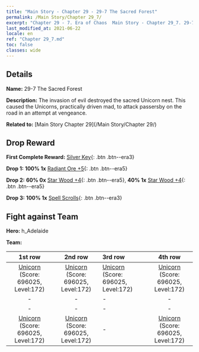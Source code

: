 ```yaml
---
title: "Main Story - Chapter 29 - 29-7 The Sacred Forest"
permalink: /Main Story/Chapter 29_7/
excerpt: "Chapter 29 - 7. Era of Chaos  Main Story - Chapter 29_7. 29-7 The Sacred Forest"
last_modified_at: 2021-06-22
locale: en
ref: "Chapter 29_7.md"
toc: false
classes: wide
---
```


## Details

 **Name:** 29-7 The Sacred Forest

 **Description:** The invasion of evil destroyed the sacred Unicorn nest. This caused the Unicorns, practically driven mad, to attack passersby on the road in an attempt at vengeance.

 **Related to:** [Main Story Chapter 29](/Main Story/Chapter 29/)

## Drop Reward

 **First Complete Reward:** [Silver Key](/Items/con_693/){: .btn .btn--era3}

 **Drop 1:** **100% 1x** [Radiant Ore +5](/Items/mat_96/){: .btn .btn--era5}

 **Drop 2:** **60% 0x** [Star Wood +4](/Items/mat_90/){: .btn .btn--era5}, **40% 1x** [Star Wood +4](/Items/mat_90/){: .btn .btn--era5}

 **Drop 3:** **100% 1x** [Spell Scrolls](/Items/con_694/){: .btn .btn--era3}


## Fight against Team
 **Hero:** h_Adelaide

 **Team:**


  | 1st row | 2nd row | 3rd row | 4th row |
  |:----:|:----:|:----|:----:|
  | [Unicorn](/units/Unicorn/) (Score: 696025, Level:172)  | [Unicorn](/units/Unicorn/) (Score: 696025, Level:172)  | [Unicorn](/units/Unicorn/) (Score: 696025, Level:172)  | [Unicorn](/units/Unicorn/) (Score: 696025, Level:172)  |
  | - | - | - | - |
  | - | - | - | - |
  | [Unicorn](/units/Unicorn/) (Score: 696025, Level:172)  | [Unicorn](/units/Unicorn/) (Score: 696025, Level:172)  | - | [Unicorn](/units/Unicorn/) (Score: 696025, Level:172)  |


